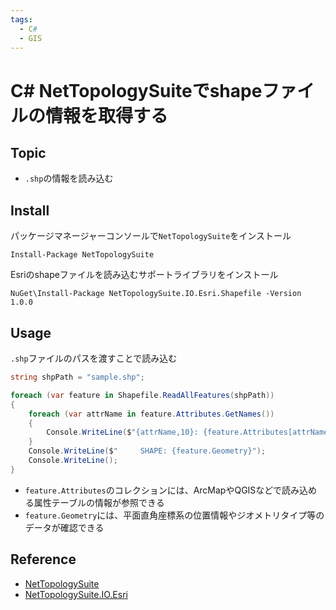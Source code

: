 ```yaml
---
tags:
  - C#
  - GIS
---
```


# C# NetTopologySuiteでshapeファイルの情報を取得する

## Topic

- `.shp`の情報を読み込む

## Install

パッケージマネージャーコンソールで`NetTopologySuite`をインストール

```
Install-Package NetTopologySuite
```

Esriのshapeファイルを読み込むサポートライブラリをインストール

```
NuGet\Install-Package NetTopologySuite.IO.Esri.Shapefile -Version 1.0.0
```

## Usage

`.shp`ファイルのパスを渡すことで読み込む

```cs
string shpPath = "sample.shp";

foreach (var feature in Shapefile.ReadAllFeatures(shpPath))
{
    foreach (var attrName in feature.Attributes.GetNames())
    {
        Console.WriteLine($"{attrName,10}: {feature.Attributes[attrName]}");
    }
    Console.WriteLine($"     SHAPE: {feature.Geometry}");
    Console.WriteLine();
}
```

- `feature.Attributes`のコレクションには、ArcMapやQGISなどで読み込める属性テーブルの情報が参照できる
- `feature.Geometry`には、平面直角座標系の位置情報やジオメトリタイプ等のデータが確認できる

## Reference
- [NetTopologySuite](https://github.com/NetTopologySuite/NetTopologySuite)
- [NetTopologySuite.IO.Esri](https://github.com/NetTopologySuite/NetTopologySuite.IO.Esri)